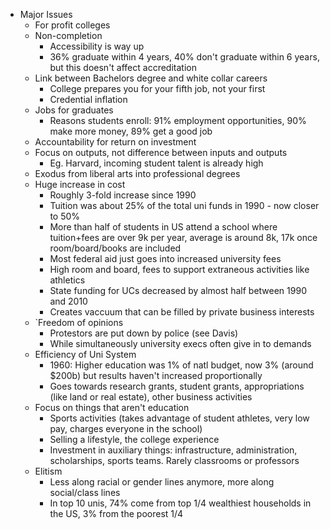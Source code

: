 - Major Issues
  - For profit colleges
  - Non-completion 
    - Accessibility is way up
    - 36% graduate within 4 years, 40% don't graduate within 6 years, but this doesn't affect accreditation
  - Link between Bachelors degree and white collar careers
    - College prepares you for your fifth job, not your first
    - Credential inflation
  - Jobs for graduates
    - Reasons students enroll: 91% employment opportunities, 90% make more money, 89% get a good job
  - Accountability for return on investment
  - Focus on outputs, not difference between inputs and outputs
    - Eg. Harvard, incoming student talent is already high
  - Exodus from liberal arts into professional degrees
  - Huge increase in cost
    - Roughly 3-fold increase since 1990
    - Tuition was about 25% of the total uni funds in 1990 - now closer to 50%
    - More than half of students in US attend a school where tuition+fees are over 9k per year, average is around 8k, 17k once room/board/books are included
    - Most federal aid just goes into increased university fees
    - High room and board, fees to support extraneous activities like athletics
    - State funding for UCs decreased by almost half between 1990 and 2010
    - Creates vaccuum that can be filled by private business interests
  - `Freedom of opinions
    - Protestors are put down by police (see Davis)
    - While simultaneously university execs often give in to demands
  - Efficiency of Uni System
    - 1960: Higher education was 1% of natl budget, now 3% (around \$200b) but results haven't increased proportionally
    - Goes towards research grants, student grants, appropriations (like land or real estate), other business activities
  - Focus on things that aren't education
    - Sports activities (takes advantage of student athletes, very low pay, charges everyone in the school)
    - Selling a lifestyle, the college experience
    - Investment in auxiliary things: infrastructure, administration, scholarships, sports teams. Rarely classrooms or professors
  - Elitism
    - Less along racial or gender lines anymore, more along social/class lines
    - In top 10 unis, 74% come from top 1/4 wealthiest households in the US, 3% from the poorest 1/4